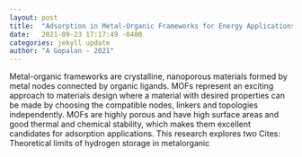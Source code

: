 ```yaml
---
layout: post
title:  "Adsorption in Metal-Organic Frameworks for Energy Applications"
date:   2021-09-23 17:17:49 -0400
categories: jekyll update
author: "A Gopalan - 2021"
---
```

Metal-organic frameworks are crystalline, nanoporous materials formed by metal nodes connected by organic ligands. MOFs represent an exciting approach to materials design where a material with desired properties can be made by choosing the compatible nodes, linkers and topologies independently. MOFs are highly porous and have high surface areas and good thermal and chemical stability, which makes them excellent candidates for adsorption applications. This research explores two Cites: Theoretical limits of hydrogen storage in metalorganic